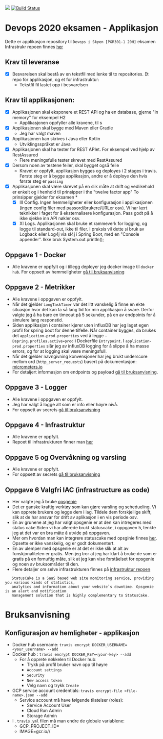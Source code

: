 <a href="https://www.statuscake.com" title="Website Uptime Monitoring"><img src="https://app.statuscake.com/button/index.php?Track=5743819&Days=1&Design=1" /></a>
[![Build Status](https://travis-ci.com/guberArmin/devops-exam.svg?token=m6BpjWymm3UWnZ6QxDwC&branch=main)](https://travis-ci.com/guberArmin/devops-exam)


# Devops 2020 eksamen - Applikasjon
Dette er applikasjon repository til `Devops i Skyen [PGR301-1 20H]` eksamen
Infrastrukr repoen finnes [her](https://github.com/guberArmin/eksamen-infrastructure)

## Krav til leveranse
- [x] Besvarelsen skal bestå av en tekstfil med lenke til to repositories. Et repo for applikasjon, og et for infrastruktur:
    - Tekstfil fil lastet opp i besvarelsen

## Krav til applikasjonen:
- [x] Applikasjonen skal eksponere et REST API og ha en database, gjerne "in memory" for eksempel H2
    - Applikasjonen oppfyller alle kravene, til s
- [x] Applikasjonen skal bygge med Maven eller Gradle 
    - Jeg har valgt maven
- [x] Applikasjonen kan skrives i Java eller Kotlin
    - Utviklingsspråket er Java
- [x] Applikasjonen skal ha tester for REST APIet. For eksempel ved hjelp av RestAssured
    - Flere meningsfulle tester skrevet med RestAssured
- [x] Dersom noen av testene feiler, skal bygget også feile
    - Kravet er oppfylt, applikasjon bygges og deployes i 2 stages i travis. Første steg er å bygge applikasjon, andre er å 
    deploye den hvis første steg er `passing` 
- [x] Applikasjonen skal være skrevet på en slik måte at drift og vedlikehold er enkelt og i henhold til prinsipper i the "twelve factor app"
To prinsipper gjelder for eksamen *
     - [x] III Config. Ingen hemmeligheter eller konfigurasjon i applikasjonen (ingen config filer med passord/brukere/URLer osv). 
     Vi har lært teknikker i faget for å eksternalisere konfigurasjon. Pass godt på å ikke sjekke inn API nøkler osv.
     - [x] XI Logs. Applikasjonen skal bruke et rammeverk for logging, og logge til standard-out,
ikke til filer. I praksis vil dette si bruk av Logback eller Log4j via sl4j i Spring Boot, med en
"Console appender". Ikke bruk System.out.println();
## Oppgave 1 - Docker
 - Alle kravene er oppfylt og i tillegg deployer jeg docker image til `docker hub`.
 For oppsett av hemmeligheter [gå til bruksanvisning](#Bruksanvisning)

## Oppgave 2 - Metrikker
- Alle kravene i oppgaven er oppfylt. 
- Når det gjelder `LongTaskTimer` var det litt vanskelig å finne en ekte situasjon hvor det kan ta så 
lang tid for min applikasjon å svare.
Derfor valgte jeg å ha bare en timeout på 5 sekunder, på en av endpoints for å 
simulere lang responstid.
- Siden applikasjon i container kjører uten influxDB har jeg laget egen profil for spring boot for 
denne tilfelle. Når container bygges, da brukes det `application-prod.properties` ved å legge 
`-Dspring.profiles.active=prod` i Dockerfile `Entrypoint`. I `application-prod.properties` slår jeg av 
influxDB logging for å slippe å ha masse errors, og for at logging skal være meningsfull.
- Når det gjelder navngivning konvensjoner har jeg brukt underscore mellom ord  (`http_server_requests`) 
basert på dokumentasjon: [micrometers.io](https://micrometer.io/docs/concepts#_timers)
- For detaljert informasjon om endpoints og payload [gå til bruksanvisning](#Bruksanvisning).

## Oppgave 3 - Logger
 - Alle kravene i oppgaven er oppfylt. 
 - Jeg har valgt å logge alt som er info eller høyre nivå.
 - For oppsett av secrets [gå til bruksanvisning](#Bruksanvisning)

## Oppgave 4 - Infrastruktur
 - Alle kravene er oppfylt.
 - Repoet til infrastrukturen finner man [her](https://github.com/guberArmin/eksamen-infrastructure)

## Oppgave 5 og Overvåkning og varsling
 - Alle kravene er oppfylt.  
 - For oppsett av secrets [gå til bruksanvisning](#Bruksanvisning)

## Oppgave 6 Valgfri IAC (infrastructure as code)
- Her valgte jeg å bruke [opsgenie](https://registry.terraform.io/providers/opsgenie/opsgenie/latest/docs)
- Det er ganske kraftig verktøy som kan gjøre varsling og schedueling. Vi kan opprete brukere og legge dem
 i lag. Tildele dem forskjellige skift, slik at de har ansvar for drift av aplikasjon i en vis periode osv.
- En av grunene at jeg har valgt opsgenie er at den kan intregeres med status cake
Siden vi har allerede brukt statuscake, i oppgaven 5, tenkte jeg at det var en bra måte å utvide på oppgaven.
- Mer om hvordan man kan integrere statuscake med opsginie finnes [her](https://docs.opsgenie.com/docs/statuscake-integration).
Opsette er ikke vanskelig, og er godt dokumentert.
- En av ulemper med opsgenie er at det er ikke slik at alt av funskjonaliteten er gratis.
Men jeg tror at jeg har klart å bruke de som er gratis på en fornuftig måte, slik at jeg kan vise forståelset 
for opsgenie og noen av bruksområder til den.
- Flere detaljer om selve infrastrukturen finnes på [infrastruktur repoen](https://github.com/guberArmin/eksamen-infrastructure)
 
 ```
    StatusCake is a SaaS based web site monitoring service, providing you various kinds of statistics, 
    analytics and information about your website`s downtime. Opsgenie is an alert and notification 
    management solution that is highly complementary to StatusCake.
```

# Bruksanvisning

## Konfigurasjon av hemligheter - applikasjon

- Docker hub username: `travis encrypt DOCKER_USERNAME=<your_username> --add`
- Docker hub : `travis encrypt DOCKER_KEY=<your-key> --add`
    - For å opprete nøkkelen til Docker hub:
        - Trykk på profil bruker navn opp til høyre
        - `Account settings`
        - `Security`
        - `New access token`
        - Velg navn og trykk `Create`
- GCP service account credentials: `travis encrypt-file <file-name>.json --add`
    - Service account må have følgende tilatelser (roles):
         - Service Account User
         - Cloud Run Admin
         - Storage Admin
- I `.travis.yml` filen må man endre de globale variablene:
    - GCP_PROJECT_ID=<gcp-project-id>
    - IMAGE=gcr.io/<gcp-project-id>/<image-name>
    






